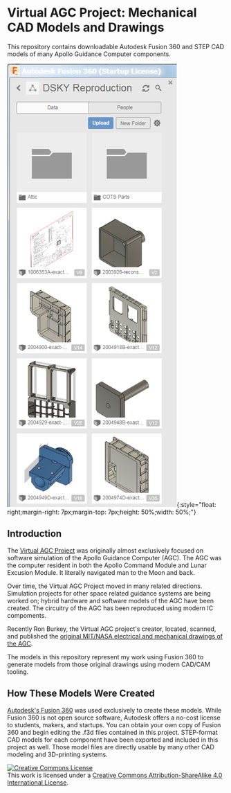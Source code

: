 # Virtual AGC Project: Mechanical CAD Models and Drawings

This repository contains downloadable Autodesk Fusion 360 and STEP CAD models of many Apollo Guidance Computer components.

![Fusion 360](images/f360-shot-01.PNG){:style="float: right;margin-right: 7px;margin-top: 7px;height: 50%;width: 50%;"}

## Introduction

The [Virtual AGC Project](https://www.ibiblio.org/apollo/) was originally almost exclusively focused on software simulation 
of the Apollo Guidance Computer (AGC). The AGC was the computer resident in both the Apollo Command Module and Lunar Excusion Module. 
It literally navigated man to the Moon and back.

Over time, the Virtual AGC Project moved in many related directions. Simulation projects for other space related guidance systems
are being worked on; hybrid hardware and software models of the AGC have been created. The circuitry of the AGC has been reproduced
using modern IC compoments.

Recently Ron Burkey, the Virtual AGC project's creator, located, scanned, and published
the [original MIT/NASA electrical and mechanical drawings of the AGC](https://www.ibiblio.org/apollo/ElectroMechanical.html).

The models in this repository represent my work using Fusion 360 to generate models from those original drawings using modern CAD/CAM tooling.

## How These Models Were Created

[Autodesk's Fusion 360](https://www.autodesk.com/products/fusion-360/students-teachers-educators) was used exclusively to create these models. 
While Fusion 360 is not open source software, Autodesk offers a no-cost
license to students, makers, and startups. You can obtain your own copy of Fusion 360 and begin editing the .f3d files contained in this project. 
STEP-format CAD models for each component have been exported and included in this project as well. 
Those model files are directly usable by many other CAD modeling and 3D-printing systems.

[![Creative Commons License](https://i.creativecommons.org/l/by-sa/4.0/88x31.png)](http://creativecommons.org/licenses/by-sa/4.0/)  
This work is licensed under a [Creative Commons Attribution-ShareAlike 4.0 International License](http://creativecommons.org/licenses/by-sa/4.0/).
